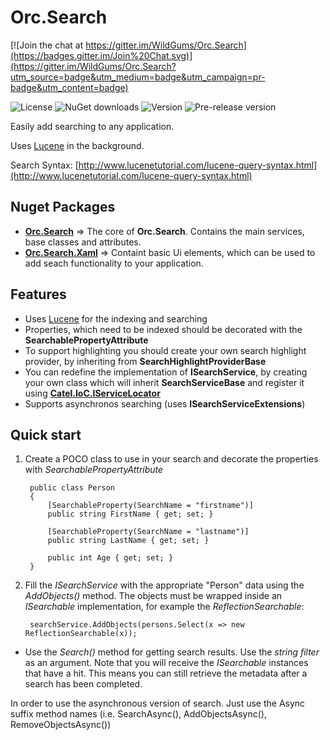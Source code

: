 Orc.Search
==============

[![Join the chat at https://gitter.im/WildGums/Orc.Search](https://badges.gitter.im/Join%20Chat.svg)](https://gitter.im/WildGums/Orc.Search?utm_source=badge&utm_medium=badge&utm_campaign=pr-badge&utm_content=badge)

![License](https://img.shields.io/github/license/wildgums/orc.search.svg)
![NuGet downloads](https://img.shields.io/nuget/dt/orc.search.svg)
![Version](https://img.shields.io/nuget/v/orc.search.svg)
![Pre-release version](https://img.shields.io/nuget/vpre/orc.search.svg)

Easily add searching to any application.

Uses [Lucene](http://lucenenet.apache.org/) in the background.

Search Syntax: [http://www.lucenetutorial.com/lucene-query-syntax.html](http://www.lucenetutorial.com/lucene-query-syntax.html)


Nuget Packages
-----------------

- **[Orc.Search](https://www.nuget.org/packages/Orc.Search/)** => The core of **Orc.Search**.  Contains the main services, base classes and attributes.
- **[Orc.Search.Xaml](https://www.nuget.org/packages/Orc.Search.Xaml/)** => Containt basic Ui elements, which can be used to add seach functionality to your application.

Features
--------

- Uses [Lucene](http://lucenenet.apache.org/) for the indexing and searching
- Properties, which need to be indexed should be decorated with the **SearchablePropertyAttribute** 
- To support highlighting you should create your own search highlight provider, by inheriting from **SearchHighlightProviderBase** 
- You can redefine the implementation of **ISearchService**, by creating your own class which will inherit **SearchServiceBase** and register it using **[Catel.IoC.IServiceLocator](http://www.nudoq.org/#!/Packages/Catel.Core/Catel.Core/IServiceLocator)**
- Supports asynchronos searching (uses **ISearchServiceExtensions**)

Quick start
---------------

1. Create a POCO class to use in your search and decorate the properties with *SearchablePropertyAttribute*
 
		public class Person
		{
			[SearchableProperty(SearchName = "firstname")]
			public string FirstName { get; set; }
			
			[SearchableProperty(SearchName = "lastname")]
			public string LastName { get; set; }
			
			public int Age { get; set; }
		}


2. Fill the *ISearchService* with the appropriate "Person" data using the *AddObjects()* method. The objects must be wrapped inside an *ISearchable* implementation, for example the *ReflectionSearchable*:

		searchService.AddObjects(persons.Select(x => new ReflectionSearchable(x));

- Use the *Search()* method for getting search results. Use the *string filter* as an argument. Note that you will receive the *ISearchable* instances that have a hit. This means you can still retrieve the metadata after a search has been completed.

In order to use the asynchronous version of search. Just use the Async suffix method names (i.e. SearchAsync(), AddObjectsAsync(), RemoveObjectsAsync())
